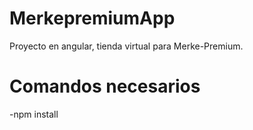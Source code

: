# MerkepremiumApp

Proyecto en angular, tienda virtual para Merke-Premium.

# Comandos necesarios

-npm install

